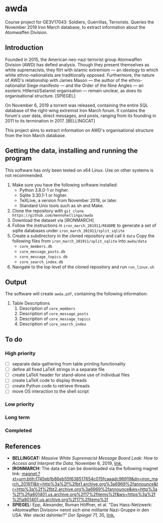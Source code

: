 # awda
Course project for GE3V17043: Soldiers, Guerrillas, Terrorists. Queries the November 2019 Iron March database, to extract information about the Atomwaffen Division.

## Introduction

Founded in 2015, the American neo-nazi terrorist group Atomwaffen Division (AWD) has defied analysis. Though they present themselves as white supremacists, they flirt with islamic extremism — an ideology to which white ethno-nationalists are traditionally opposed. Furthermore, the nature of AWD's relationship with James Mason — the author of the ethno-nationalist Siege manifesto — and the Order of the Nine Angles — an esoteric Hitlerist/Satanist organisation — remain unclear, as does its organisational structure. [SPIEGEL]

On November 6, 2019 a torrent was released, containing the entire SQL database of the right-wing extremist Iron March forum. It contains the forum's user data, direct messages, and posts, ranging from its founding in 2011 to its termination in 2017. [BELLINGCAT]

This project aims to extract information on AWD's organisational structure from the Iron March database.

## Getting the data, installing and running the program

This software has only been tested on x64 Linux. Use on other systems is not recommended.

1. Make sure you have the following software installed:
    * Python 3.8.0-1 or higher.
    * Sqlite 3.30.1-1 or higher.
    * TeXLive, a version from November 2019, or later.
    * Standard Unix tools such as sh and Make.
1. Clone the repository with `git clone https://github.com/mennohellinga/awda`
1. Download the dataset via [IRONMARCH]
1. Follow the instructions in `iron_march_201911/README` to generate a set of sqlite databases under `iron_march_201911/split_sqlite`
1. Create a subdirectory in the cloned repository and call it `data` Copy the following files from `iron_march_201911/split_sqlite` into `awda/data`
    * `core_members.db`
    * `core_message_posts.db`
    * `core_message_topics.db`
    * `core_search_index.db`
1. Navigate to the top level of the cloned repository and run `run_linux.sh`

## Output

The software will create `awda.pdf`, containing the following information:

1. Table Descriptions
    1. Description of `core_members`
    1. Description of `core_message_posts`
    1. Description of `core_message_topics`
    1. Description of `core_search_index`

## To do

### High priority

- [ ] separate data-gathering from table printing functionality
- [ ] define all fixed LaTeX strings in a separate file
- [ ] create LaTeX header for stand-alone use of individual files
- [ ] create LaTeX code to display threads
- [ ] create Python code to retrieve threads
- [ ] move OS interaction to the shell script

### Low priority

### Long term

### Completed

## References

* **BELLINGCAT:** _Massive White Supremacist Message Board Leak: How to Access and Interpret the Data_, November 6, 2019, [link.](https://www.bellingcat.com/resources/how-tos/2019/11/06/massive-white-supremacist-message-board-leak-how-to-access-and-interpret-the-data/)
* **IRONMARCH:** The data set can be downloaded via the following magnet link: <magnet:?xt=urn:btih:f745eb1b86eb55f638517654c015fcaaadc96919&dn=iron_march_201911&tr=http%3a%2f%2fbt1.archive.org%3a6969%2fannounce&tr=http%3a%2f%2fbt2.archive.org%3a6969%2fannounce&ws=http%3a%2f%2fia601401.us.archive.org%2f17%2fitems%2f&ws=https%3a%2f%2fia801401.us.archive.org%2f17%2fitems%2f>
* **SPIEGEL:** Epp, Alexander, Roman Höffner, et al. "Das Hass-Netzwerk: »Atomwaffen Division« nennt sich eine militante Nazi-Gruppe in den USA. Wer steckt dahinter?" _Der Spiegel 71,_ 35, [link.](https://www.spiegel.de/politik/ausland/neonazi-zelle-atomwaffen-division-das-hass-netzwerk-a-1225341.html)
